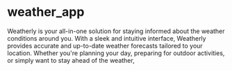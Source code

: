 # weather_app
Weatherly is your all-in-one solution for staying informed about the weather conditions around you. With a sleek and intuitive interface, Weatherly provides accurate and up-to-date weather forecasts tailored to your location. Whether you're planning your day, preparing for outdoor activities, or simply want to stay ahead of the weather, 
